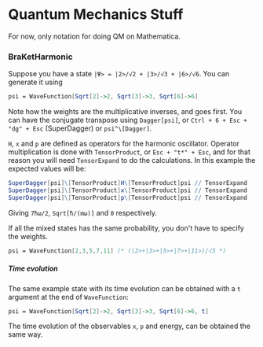 # Quantum Mechanics Stuff

For now, only notation for doing QM on Mathematica.

### BraKetHarmonic

Suppose you have a state `|Ψ> = |2>/√2 + |3>/√3 + |6>/√6`. You can generate it using 
```mathematica
psi = WaveFunction[Sqrt[2]->2, Sqrt[3]->3, Sqrt[6]->6]
```
Note how the weights are the multiplicative inverses, and goes first. 
You can have the conjugate transpose using `Dagger[psi]`, or `Ctrl + 6 + Esc + "dg" + Esc` (SuperDagger) or `psi^\[Dagger]`. 

`H`, `x` and `p` are defined as operators for the harmonic oscillator. Operator multiplication is done with `TensorProduct`, or `Esc + "t*" + Esc`, 
and for that reason you will need `TensorExpand` to do the calculations. In this example the expected values will be:
```mathematica
SuperDagger[psi]\[TensorProduct]H\[TensorProduct]psi // TensorExpand
SuperDagger[psi]\[TensorProduct]x\[TensorProduct]psi // TensorExpand
SuperDagger[psi]\[TensorProduct]p\[TensorProduct]psi // TensorExpand
```
Giving `7ħω/2`, `Sqrt[ħ/(mω)]` and `0` respectively.

If all the mixed states has the same probability, you don't have to specify the weights.
```mathematica
psi = WaveFunction[2,3,5,7,11] (* (|2>+|3>+|5>+|7>+|11>)/√5 *)
```

##### Time evolution

The same example state with its time evolution can be obtained with a `t` argument at the end of `WaveFunction`:
```mathematica
psi = WaveFunction[Sqrt[2]->2, Sqrt[3]->3, Sqrt[6]->6, t]
```

The time evolution of the observables `x`, `p` and energy, can be obtained the same way.


